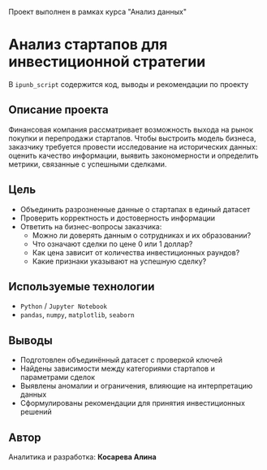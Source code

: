 Проект выполнен в рамках курса "Анализ данных"

# Анализ стартапов для инвестиционной стратегии

В `ipunb_script` содержится код, выводы и рекомендации по проекту

## Описание проекта

Финансовая компания рассматривает возможность выхода на рынок покупки и перепродажи стартапов. Чтобы выстроить модель бизнеса, заказчику требуется провести исследование на исторических данных: оценить качество информации, выявить закономерности и определить метрики, связанные с успешными сделками.

## Цель

- Объединить разрозненные данные о стартапах в единый датасет
- Проверить корректность и достоверность информации
- Ответить на бизнес-вопросы заказчика:
  - Можно ли доверять данным о сотрудниках и их образовании?
  - Что означают сделки по цене 0 или 1 доллар?
  - Как цена зависит от количества инвестиционных раундов?
  - Какие признаки указывают на успешную сделку?

## Используемые технологии

- `Python` / `Jupyter Notebook`
- `pandas`, `numpy`, `matplotlib`, `seaborn`

## Выводы

- Подготовлен объединённый датасет с проверкой ключей
- Найдены зависимости между категориями стартапов и параметрами сделок
- Выявлены аномалии и ограничения, влияющие на интерпретацию данных
- Сформулированы рекомендации для принятия инвестиционных решений


## Автор

Аналитика и разработка: **Косарева Алина**  
